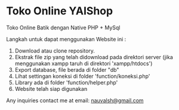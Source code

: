 # Toko Online YAIShop
Toko Online Batik dengan Native PHP + MySql

Langkah untuk dapat menggunakan Website ini :
1. Download atau clone repository.
2. Ekstrak file zip yang telah didownload pada direktori server (jika menggunakan xampp taruh di direktori 'xampp/htdocs')
3. Export database, file berada di folder "db"
4. Lihat settingan koneksi di folder 'function/koneksi.php'
5. Library ada di folder 'function/helper.php'
6. Website telah siap digunakan

Any inquiries contact me at email: nauvalsh@gmail.com